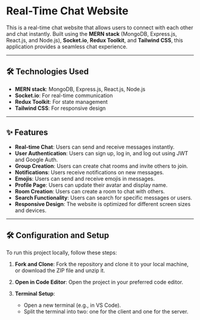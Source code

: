 # Real-Time Chat Website

This is a real-time chat website that allows users to connect with each other and chat instantly. Built using the **MERN stack** (MongoDB, Express.js, React.js, and Node.js), **Socket.io**, **Redux Toolkit**, and **Tailwind CSS**, this application provides a seamless chat experience.


---

## 🛠 Technologies Used

- **MERN stack**: MongoDB, Express.js, React.js, Node.js
- **Socket.io**: For real-time communication
- **Redux Toolkit**: For state management
- **Tailwind CSS**: For responsive design

---

## ✨ Features

- **Real-time Chat**: Users can send and receive messages instantly.
- **User Authentication**: Users can sign up, log in, and log out using JWT and Google Auth.
- **Group Creation**: Users can create chat rooms and invite others to join.
- **Notifications**: Users receive notifications on new messages.
- **Emojis**: Users can send and receive emojis in messages.
- **Profile Page**: Users can update their avatar and display name.
- **Room Creation**: Users can create a room to chat with others.
- **Search Functionality**: Users can search for specific messages or users.
- **Responsive Design**: The website is optimized for different screen sizes and devices.

---

## 🛠 Configuration and Setup

To run this project locally, follow these steps:

1. **Fork and Clone**: Fork the repository and clone it to your local machine, or download the ZIP file and unzip it.

2. **Open in Code Editor**: Open the project in your preferred code editor.

3. **Terminal Setup**: 
   - Open a new terminal (e.g., in VS Code).
   - Split the terminal into two: one for the client and one for the server.


